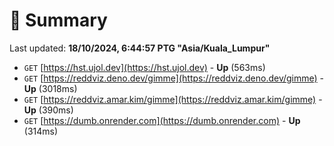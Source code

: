 # 📖 Summary
Last updated: **18/10/2024, 6:44:57 PTG "Asia/Kuala_Lumpur"**

- `GET` [https://hst.ujol.dev](https://hst.ujol.dev) - **Up** (563ms)
- `GET` [https://reddviz.deno.dev/gimme](https://reddviz.deno.dev/gimme) - **Up** (3018ms)
- `GET` [https://reddviz.amar.kim/gimme](https://reddviz.amar.kim/gimme) - **Up** (390ms)
- `GET` [https://dumb.onrender.com](https://dumb.onrender.com) - **Up** (314ms)
